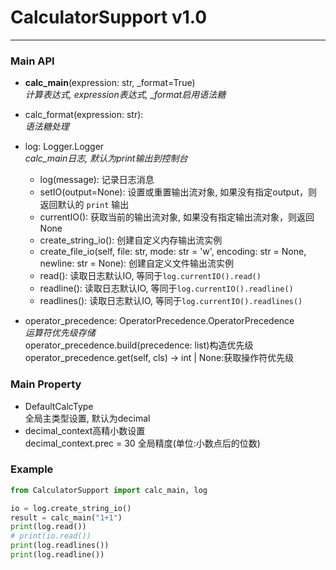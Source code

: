 # CalculatorSupport v1.0

---

### Main API

- **calc_main**(expression: str, _format=True)  
  *计算表达式, expression表达式, _format启用语法糖*
- calc_format(expression: str):  
  *语法糖处理*
- log: Logger.Logger  
  *calc_main日志, 默认为print输出到控制台*
    - log(message): 记录日志消息
    - setIO(output=None): 设置或重置输出流对象, 如果没有指定output，则返回默认的 `print` 输出
    - currentIO(): 获取当前的输出流对象, 如果没有指定输出流对象，则返回None
    - create_string_io(): 创建自定义内存输出流实例
    - create_file_io(self, file: str, mode: str = 'w', encoding: str = None, newline: str = None): 创建自定义文件输出流实例
    - read(): 读取日志默认IO, 等同于`log.currentIO().read()`
    - readline(): 读取日志默认IO, 等同于`log.currentIO().readline()`
    - readlines(): 读取日志默认IO, 等同于`log.currentIO().readlines()`

- operator_precedence: OperatorPrecedence.OperatorPrecedence  
  *运算符优先级存储*  
  operator_precedence.build(precedence: list)构造优先级  
  operator_precedence.get(self, cls) -> int | None:获取操作符优先级

### Main Property

- DefaultCalcType  
  全局主类型设置, 默认为decimal
- decimal_context高精小数设置  
  decimal_context.prec = 30 全局精度(单位:小数点后的位数)

### Example

```python
from CalculatorSupport import calc_main, log

io = log.create_string_io()
result = calc_main("1+1")
print(log.read())
# print(io.read())
print(log.readlines())
print(log.readline())
```